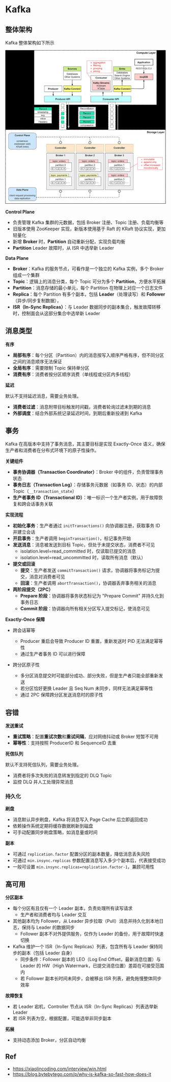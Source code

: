 # Kafka

## 整体架构

Kafka 整体架构如下所示

![](images/2025-03-21-13-42-31.png)

**Control Plane**

- 负责管理 Kafka 集群的元数据，包括 Broker 注册、Topic 注册、负载均衡等
- 旧版本使用 ZooKeeper 实现，新版本使用基于 Raft 的 KRaft 协议实现，更加轻量化
- 新增 **Broker** 时，**Partition** 自动重新分配，实现负载均衡
- **Partition** Leader 故障时，从 ISR 中选举新 Leader

**Data Plane**

- **Broker**：Kafka 的服务节点，可看作是一个独立的 Kafka 实例，多个 Broker 组成一个集群
- **Topic**：逻辑上的消息分类，每个 Topic 可分为多个 **Partition**，方便水平拓展
- **Partition**：消息存储的最小单元，每个 Partition 在物理上对应一个日志文件
- **Replica**：每个 Partition 有多个副本，包括 **Leader**（处理读写）和 **Follower**（异步/同步复制数据），
- **ISR（In-Sync Replicas）**：与 Leader 数据同步的副本集合，触发故障转移时，控制面会从这部分集合中选举新 Leader

## 消息类型

**有序**

- **局部有序**：每个分区（Partition）内的消息按写入顺序严格有序，但不同分区之间的消息顺序无法保证
- **全局有序**：需要限制 Topic 保持单分区
- **消费有序**：消费者按分区顺序消费（单线程或分区内多线程）

**延迟**

默认不支持延迟消息，需要业务处理。

- **消费者过滤**：消息附带目标触发时间戳，消费者轮询过滤未到期的消息
- **外部调度**：结合外部系统记录延迟时间，到期后重新投递到 Kafka

## 事务

Kafka 在高版本中支持了事务消息，其主要目标是实现 Exactly-Once 语义，确保生产者和消费者在分布式环境下的原子性操作。

**关键组件**

- **事务协调器（Transaction Coordinator）**：Broker 中的组件，负责管理事务状态
- **事务日志（Transaction Log）**：存储事务元数据（如事务 ID、状态）的内部 Topic（`__transaction_state`）
- **生产者事务 ID（Transactional ID）**：唯一标识一个生产者实例，用于故障恢复和跨会话事务关联

**实现流程**

- **初始化事务**：生产者通过 `initTransactions()` 向协调器注册，获取事务 ID 并建立会话
- **开启事务**：生产者调用 `beginTransaction()`，标记事务开始
- **发送消息**：消息被发送到目标 Topic，但处于未提交状态，消费者不可见
  - isolation.level=read_committed 时，仅读取已提交的消息
  - isolation.level=read_uncommitted 时，读取所有消息（默认）
- **提交或回滚**
  - **提交**：生产者发送 `commitTransaction()` 请求，协调器将事务标记为提交，消息对消费者可见
  - **回滚**：生产者调用 `abortTransaction()`，协调器丢弃事务相关的消息
- **两阶段提交（2PC）**
  - **Prepare 阶段**：协调器将事务状态标记为 "Prepare Commit" 并持久化到事务日志
  - **Commit 阶段**：协调器向所有相关分区写入提交标记，使消息可见

**Exactly-Once 保障**

- 跨会话幂等
  - Producer 重启会导致 Producer ID 重置，重新发送时 PID 无法满足幂等性
  - 通过生产者事务 ID 可以进行保障

- 跨分区原子性
  - 多分区消息提交时可能部分成功、部分失败，但是生产者只能全部重新发送
  - 若分区恰好更换 Leader 且 Seq Num 未同步，同样无法满足幂等性
  - 通过 2PC 保障跨分区发送消息时的原子性

## 容错

**发送重试**

- **重试策略**：配置**重试次数**和**重试间隔**，应对网络抖动或 Broker 短暂不可用
- **幂等性**：支持按照 ProducerID 和 SequenceID 去重

**死信队列**

默认不支持死信队列，需要业务处理。

- 消费者将多次失败的消息转发到指定的 DLQ Topic
- 监控 DLQ 并人工处理异常消息

### 持久化

**刷盘**

- 消息默认异步刷盘，Kafka 将消息写入 Page Cache 后立即返回成功
- 依赖操作系统定期将缓存数据刷新到磁盘
- 可手动配置同步刷盘策略，如消息量或时间

**副本**

- 可通过 `replication.factor` 配置分区的副本数量，降低消息丢失风险
- 可通过 `min.insync.replicas` 参数配置消息写入多少个副本后，代表接受成功
- 一般可设置 `min.insync.replicas=replication.factor-1`，兼顾可用性

## 高可用

**分区副本**

- 每个分区有且仅有一个 Leader 副本，负责处理所有读写请求
  - 生产者和消费者均与 Leader 交互
- 其他副本均为 Follower，从 Leader 异步拉取（Pull）消息并持久化到本地日志，保持与 Leader 的数据同步
  - Follower 副本不对外提供服务，仅作为 Leader 的备份，用于故障时快速切换
- Kafka 维护一个 ISR（In-Sync Replicas）列表，包含所有与 Leader 保持同步的副本（包括 Leader 自身）
  - 同步条件：Follower 副本的 LEO（Log End Offset，最新消息位置）与 Leader 的 HW（High Watermark，已提交消息位置）差距在可接受范围内
  - 若 Follower 副本长时间未同步，会被移出 ISR 列表，避免拖慢整体同步效率

**故障恢复**

- 若 Leader 宕机，Controller 节点从 ISR（In-Sync Replicas）列表选举新 Leader
- 若 ISR 列表为空，根据配置，可能选举非同步副本

**拓展**

- 支持动态添加 Broker，分区自动均衡

## Ref

- <https://xiaolincoding.com/interview/win.html>
- <https://blog.bytebytego.com/p/why-is-kafka-so-fast-how-does-it>
